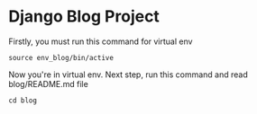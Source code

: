 # Django Blog Project

Firstly, you must run this command for virtual env

    source env_blog/bin/active

Now you're in virtual env. Next step, run this command and read blog/README.md file

    cd blog